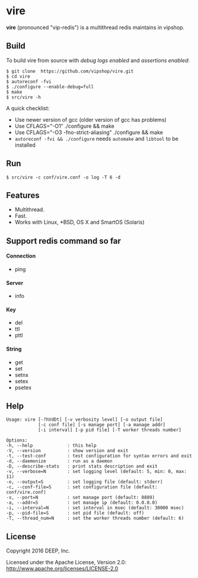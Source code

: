 # vire

**vire** (pronounced "vip-redis") is a multithread redis maintains in vipshop.

## Build

To build vire from source with _debug logs enabled_ and _assertions enabled_:

    $ git clone  https://github.com/vipshop/vire.git
    $ cd vire
    $ autoreconf -fvi
    $ ./configure --enable-debug=full
    $ make
    $ src/vire -h

A quick checklist:

+ Use newer version of gcc (older version of gcc has problems)
+ Use CFLAGS="-O1" ./configure && make
+ Use CFLAGS="-O3 -fno-strict-aliasing" ./configure && make
+ `autoreconf -fvi && ./configure` needs `automake` and `libtool` to be installed

## Run

    $ src/vire -c conf/vire.conf -o log -T 6 -d

## Features

+ Multithread.
+ Fast.
+ Works with Linux, *BSD, OS X and SmartOS (Solaris)

## Support redis command so far

#### Connection

+ ping

#### Server

+ info

#### Key

+ del
+ ttl
+ pttl

#### String

+ get
+ set
+ setnx
+ setex
+ psetex

## Help

    Usage: vire [-?hVdDt] [-v verbosity level] [-o output file]
                [-c conf file] [-s manage port] [-a manage addr]
                [-i interval] [-p pid file] [-T worker threads number]
    
    Options:
    -h, --help             : this help
    -V, --version          : show version and exit
    -t, --test-conf        : test configuration for syntax errors and exit
    -d, --daemonize        : run as a daemon
    -D, --describe-stats   : print stats description and exit
    -v, --verbose=N        : set logging level (default: 5, min: 0, max: 11)
    -o, --output=S         : set logging file (default: stderr)
    -c, --conf-file=S      : set configuration file (default: conf/vire.conf)
    -s, --port=N           : set manage port (default: 8889)
    -a, --addr=S           : set manage ip (default: 0.0.0.0)
    -i, --interval=N       : set interval in msec (default: 30000 msec)
    -p, --pid-file=S       : set pid file (default: off)
    -T, --thread_num=N     : set the worker threads number (default: 6)

## License

Copyright 2016 DEEP, Inc.

Licensed under the Apache License, Version 2.0: http://www.apache.org/licenses/LICENSE-2.0
